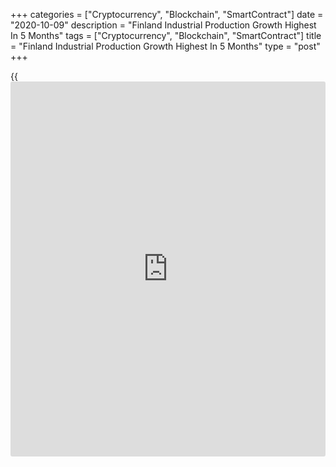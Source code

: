 +++
categories = ["Cryptocurrency", "Blockchain", "SmartContract"]
date = "2020-10-09"
description = "Finland Industrial Production Growth Highest In 5 Months"
tags = ["Cryptocurrency", "Blockchain", "SmartContract"]
title = "Finland Industrial Production Growth Highest In 5 Months"
type = "post"
+++

{{<iframe id="large-banner" src="https://www.bounty.group/#slide=19.0" width="100%" height="600" scrolling="no" style="border: 0px solid rgb(216, 221, 230); border-radius: 3px;">}}

Finland's industrial production rose for a second straight month and at
the fastest pace in five months in August, Statistics Finland reported
Friday.

Industrial production grew 2.0 percent month-on-month in August,
following a 0.9 percent rise in July. Production rose for the second
straight month.

The latest production was the highest since March, when it was 2.1
percent.

Manufacturing output rose 1.3 percent monthly in August, while
electricity, gas, steam and air conditioning supply production fell 4.8
percent.

Among industries, production in electrical and electronics industry
increased 13.4 percent. Production in mining and quarrying industry, and
metal industry rose by 4.8 percent, each.

On a yearly basis, industrial output declined 2.4 percent in August,
following a 6.2 percent fall in the previous month.

During January to August, output dropped by 3.1 percent from the year
before, data showed.

Another report from Statistics Finland revealed that new orders in
manufacturing declined 17.3 percent year-on-year in August, following a
28.5 percent fall in July. Orders have declined continuously for eight
months.

For comments and feedback [contact](https://www.playgroundfx.com/contact/): editorial@rtt[news](https://www.letsplayfx.com/blog/forex-news-website/).com

[Economic News][1]

 **What parts of the world are seeing the best (and worst) economic
performances lately? Click[here][2] to check out our [Econ Scorecard][2]
and find out! See up-to-the-moment [ranking](https://www.playgroundfx.com/blog/crypto-exchange-ranking/)s for the best and worst
performers in [GDP][3], [unemployment rate][4], [inflation][5] and much
more.**

   1. www.rtt[news](https://www.letsplayfx.com/blog/forex-news-website/).com/Content/EconomicNews.aspx
   2. www.rtt[news](https://www.letsplayfx.com/blog/forex-news-website/).com/economic-scorecard/world-rank/PPI/highest-performance.aspx
   3. www.rtt[news](https://www.letsplayfx.com/blog/forex-news-website/).com/economic-scorecard/world-rank/GDP/highest-performance.aspx
   4. www.rtt[news](https://www.letsplayfx.com/blog/forex-news-website/).com/economic-scorecard/world-rank/unemployment-rate/lowest-performance.aspx
   5. www.rtt[news](https://www.letsplayfx.com/blog/forex-news-website/).com/economic-scorecard/world-rank/CPI/highest-performance.aspx